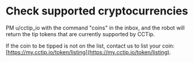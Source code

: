# Check supported cryptocurrencies

PM u/cctip\_io with the command "coins" in the inbox, and the robot will return the tip tokens that are currently supported by CCTip.

If the coin to be tipped is not on the list, contact us to list your coin: [https://my.cctip.io/token/listing](https://my.cctip.io/token/listing).

